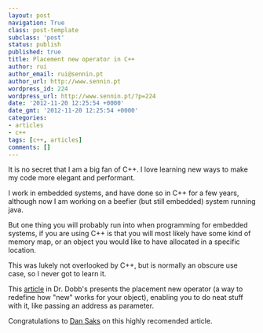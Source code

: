 ```yaml
---
layout: post
navigation: True
class: post-template
subclass: 'post'
status: publish
published: true
title: Placement new operator in C++
author: rui
author_email: rui@sennin.pt
author_url: http://www.sennin.pt
wordpress_id: 224
wordpress_url: http://www.sennin.pt/?p=224
date: '2012-11-20 12:25:54 +0000'
date_gmt: '2012-11-20 12:25:54 +0000'
categories:
- articles
- c++
tags: [c++, articles]
comments: []
---
```

<p>It is no secret that I am a big fan of C++. I love learning new ways to make my code more elegant and performant.</p>
<p>I work in embedded systems, and have done so in C++ for a few years, although now I am working on a beefier (but still embedded) system running java.</p>
<p>But one thing you will probably run into when programming for embedded systems, if you are using C++ is that you will most likely have some kind of memory map, or an object you would like to have allocated in a specific location.</p>
<p>This was lukely not overlooked by C++, but is normally an obscure use case, so I never got to learn it.</p>
<p>This <a href="http://www.drdobbs.com/cpp/calling-constructors-with-placement-new/232901023">article</a> in Dr. Dobb's presents the placement new operator (a way to redefine how "new" works for your object), enabling you to do neat stuff with it, like passing an address as parameter.</p>
<p>Congratulations to <a href="http://www.dansaks.com">Dan Saks</a> on this highly recomended article.</p>
